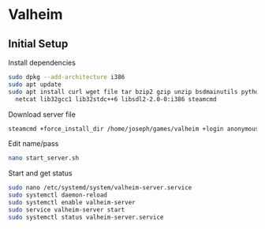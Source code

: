 # Valheim

## Initial Setup

Install dependencies

```sh
sudo dpkg --add-architecture i386
sudo apt update
sudo apt install curl wget file tar bzip2 gzip unzip bsdmainutils python util-linux ca-certificates binutils bc jq tmux \
  netcat lib32gcc1 lib32stdc++6 libsdl2-2.0-0:i386 steamcmd
```

Download server file

```bash
steamcmd +force_install_dir /home/joseph/games/valheim +login anonymous +app_update 896660 validate +quit
```

Edit name/pass

```bash
nano start_server.sh
```

Start and get status

```bash
sudo nano /etc/systemd/system/valheim-server.service
sudo systemctl daemon-reload
sudo systemctl enable valheim-server
sudo service valheim-server start
sudo systemctl status valheim-server.service
```
